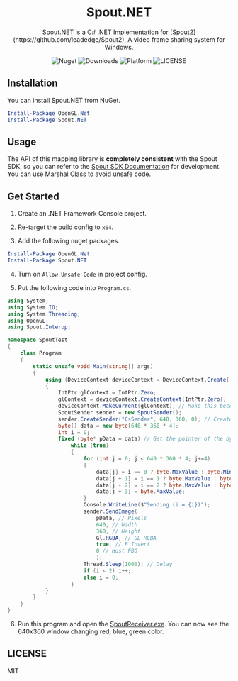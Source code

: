 <div align="center">
<h1>Spout.NET</h1>

<p>Spout.NET is a C# .NET Implementation for [Spout2](https://github.com/leadedge/Spout2), A video frame sharing system for Windows.</p>

![Nuget](https://img.shields.io/nuget/v/Spout.NET?style=flat-square) ![Downloads](https://img.shields.io/nuget/dt/Spout.NET?style=flat-square) ![Platform](https://img.shields.io/badge/platform-Windows-brightgreen?style=flat-square) ![LICENSE](https://img.shields.io/github/license/Ruminoid/Spout.NET?style=flat-square)

</div>

## Installation

You can install Spout.NET from NuGet.

```ps1
Install-Package OpenGL.Net
Install-Package Spout.NET
```

## Usage

The API of this mapping library is **completely consistent** with the Spout SDK, so you can refer to the [Spout SDK Documentation](https://github.com/leadedge/Spout2/blob/2.006/SpoutSDK/Documentation/SpoutSDK.pdf) for development. You can use Marshal Class to avoid unsafe code.

## Get Started

1. Create an .NET Framework Console project.

2. Re-target the build config to `x64`.

3. Add the following nuget packages.

```ps1
Install-Package OpenGL.Net
Install-Package Spout.NET
```

4. Turn on `Allow Unsafe Code` in project config.

5. Put the following code into `Program.cs`.

```cs
using System;
using System.IO;
using System.Threading;
using OpenGL;
using Spout.Interop;

namespace SpoutTest
{
    class Program
    {
        static unsafe void Main(string[] args)
        {
            using (DeviceContext deviceContext = DeviceContext.Create()) // Create the DeviceContext
            {
                IntPtr glContext = IntPtr.Zero;
                glContext = deviceContext.CreateContext(IntPtr.Zero);
                deviceContext.MakeCurrent(glContext); // Make this become the primary context
                SpoutSender sender = new SpoutSender();
                sender.CreateSender("CsSender", 640, 360, 0); // Create the sender
                byte[] data = new byte[640 * 360 * 4];
                int i = 0;
                fixed (byte* pData = data) // Get the pointer of the byte array
                    while (true)
                    {
                        for (int j = 0; j < 640 * 360 * 4; j+=4)
                        {
                            data[j] = i == 0 ? byte.MaxValue : byte.MinValue;
                            data[j + 1] = i == 1 ? byte.MaxValue : byte.MinValue;
                            data[j + 2] = i == 2 ? byte.MaxValue : byte.MinValue;
                            data[j + 3] = byte.MaxValue;
                        }
                        Console.WriteLine($"Sending (i = {i})");
                        sender.SendImage(
                            pData, // Pixels
                            640, // Width
                            360, // Height
                            Gl.RGBA, // GL_RGBA
                            true, // B Invert
                            0 // Host FBO
                            );
                        Thread.Sleep(1000); // Delay
                        if (i < 2) i++;
                        else i = 0;
                    }
            }
        }
    }
}

```

6. Run this program and open the [SpoutReceiver.exe](https://github.com/leadedge/Spout2/blob/master/DEMO/SpoutReceiver.exe). You can now see the 640x360 window changing red, blue, green color.

## LICENSE

MIT
